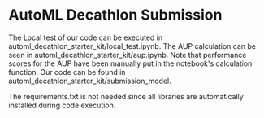 AutoML Decathlon Submission
======================================

The Local test of our code can be executed in automl_decathlon_starter_kit/local_test.ipynb.
The AUP calculation can be seen in automl_decathlon_starter_kit/aup.ipynb. 
Note that performance scores for the AUP have been manually put in the notebook's calculation function.
Our code can be found in automl_decathlon_starter_kit/submission_model.

The requirements.txt is not needed since all libraries are automatically installed during code execution.
